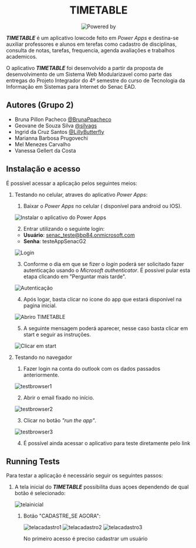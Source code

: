 <h1 align="center"> TIMETABLE </h1>

<div align="center">

  ![Powered by](https://img.shields.io/badge/Power%20Apps-742774.svg?style=for-the-badge&logo=Power-Apps&logoColor=white)
  
 </div>

**_TIMETABLE_** é um aplicativo lowcode feito em _Power Apps_ e destina-se auxiliar professores e alunos em terefas como cadastro de disciplinas, consulta de notas, tarefas, frequencia, agenda avaliações e trabalhos academicos.

O aplicativo **_TIMETABLE_** foi desenvolvido a partir da proposta de desenvolvimento de um Sistema Web Modularizavel como parte das entregas do Projeto Integrador do 4º semestre do curso de Tecnologia da Informação em Sistemas para Internet do Senac EAD.


## Autores (Grupo 2)

- Bruna Pillon Pacheco [@BrunaPpacheco](https://github.com/BrunaPpacheco)
- Geovane de Souza Silva [@silvags](https://github.com/silvags)
- Ingrid da Cruz Santos [@LillyButterfly](https://github.com/LillyButterfly)
- Marianna Barbosa Prugovechi
- Mel Menezes Carvalho
- Vanessa Gellert da Costa

## Instalação e acesso

É possível acessar a aplicação pelos seguintes meios: 


1. Testando no celular, atraves do aplicativo _Power Apps_:
    1. Baixar o _Power Apps_ no celular ( disponível para android ou IOS).
    
      ![Instalar o aplicativo do Power Apps](https://user-images.githubusercontent.com/59966478/224584701-da535ae6-9396-4587-a221-77fb0075dd7e.png)
  
    2. Entrar utilizando o seguinte login: 
      - **Usuário**: senac_teste@bp84.onmicrosoft.com
      - **Senha**: testeAppSenacG2
    
      ![Login](https://user-images.githubusercontent.com/59966478/224584796-5c384e23-1b06-4bad-bb61-89df1ec0c8f1.png)
  
    3. Conforme o dia em que se fizer o _login_ poderá ser solicitado fazer autenticação usando o _Microsoft authenticator_. É possivel pular esta etapa clicando em "Perguntar mais tarde".
    
      ![Autenticação](https://user-images.githubusercontent.com/59966478/224584868-1ae11317-6c58-4c63-b0c2-5469c5812da6.png)
    
    4. Após logar, basta clicar no icone do app que estará disponível na pagina inicial.

      ![Abriro TIMETABLE](https://user-images.githubusercontent.com/59966478/224585033-6a151fac-474f-4a84-87e4-b1768006c2cc.png)
  
    5. A seguinte mensagem poderá aparecer, nesse caso basta clicar em start e seguir as instruções.
      
      ![Clicar em start](https://user-images.githubusercontent.com/59966478/224585093-92c3d2ef-cbe9-41cd-b981-0c8f9284fd9a.png)

2. Testando no navegador
    1. Fazer login na conta do outlook com os dados passados anteriormente.
    
      ![testbrowser1](https://user-images.githubusercontent.com/59966478/224595690-882baf57-e8f0-4704-a1b8-882993fa6dd8.png)
        
    2. Abrir o email fixado no início.
       
      ![testbrowser2](https://user-images.githubusercontent.com/59966478/224595743-8eeb86a3-ffb9-4c04-b246-005fa7aa24fc.png)
 
    3. Clicar no botão _"run the app"_.
    
      ![testbrowser3](https://user-images.githubusercontent.com/59966478/224594987-8f5e0efd-17b8-4535-b6b2-99d40044ff19.png)

    4. É possível ainda acessar o aplicativo para teste diretamente pelo link [](https://web.powerapps.com/apps/434f80f3-9b2c-40aa-96b2-68ea892295b7)
      

## Running Tests

Para testar a aplicação é necessário seguir os seguintes passos:

1. A tela inicial do ***TIMETABLE*** possibilita duas açoes dependendo de qual botão é selecionado:

    ![telainicial](https://user-images.githubusercontent.com/59966478/224850740-3e7787f7-4c69-4ed3-98ff-dba4e619fcbe.png)
    
    1. Botão "CADASTRE_SE AGORA":
        
        ![telacadastro1](https://user-images.githubusercontent.com/59966478/224851182-eb6f0e9e-4f3d-47cf-b44b-50966544ec8d.png) ![telacadastro2](https://user-images.githubusercontent.com/59966478/224851185-05e411a8-cf26-4f40-91b1-9763c48f7318.png) ![telacadastro3](https://user-images.githubusercontent.com/59966478/224851187-d5f8b7e5-4f6e-4444-8e52-7edef79cbc39.png)

        No primeiro acesso é preciso cadastrar um usuário
